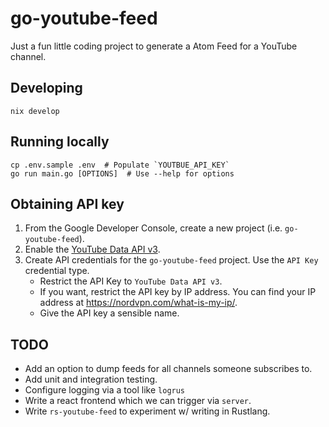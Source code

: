 # go-youtube-feed

Just a fun little coding project to generate a Atom Feed for a YouTube channel.

## Developing

```
nix develop
```

## Running locally

```
cp .env.sample .env  # Populate `YOUTBUE_API_KEY`
go run main.go [OPTIONS]  # Use --help for options
```

## Obtaining API key

1. From the Google Developer Console, create a new project (i.e.
   `go-youtube-feed`).
2. Enable the [YouTube Data API v3](https://console.cloud.google.com/apis/library/youtube.googleapis.com).
3. Create API credentials for the `go-youtube-feed` project. Use the `API
   Key` credential type.
   - Restrict the API Key to `YouTube Data API v3`.
   - If you want, restrict the API key by IP address. You can find your IP
     address at https://nordvpn.com/what-is-my-ip/.
   - Give the API key a sensible name.

## TODO

- Add an option to dump feeds for all channels someone subscribes to.
- Add unit and integration testing.
- Configure logging via a tool like `logrus`
- Write a react frontend which we can trigger via `server`.
- Write `rs-youtube-feed` to experiment w/ writing in Rustlang.
